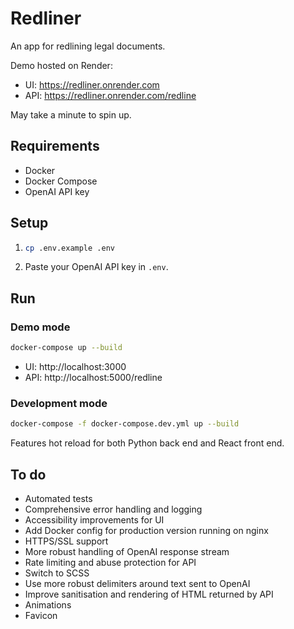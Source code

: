 # Redliner

An app for redlining legal documents.

Demo hosted on Render:

- UI: https://redliner.onrender.com
- API: https://redliner.onrender.com/redline

May take a minute to spin up.

## Requirements

- Docker
- Docker Compose
- OpenAI API key

## Setup

1. ```bash
   cp .env.example .env
   ```
2. Paste your OpenAI API key in `.env`.

## Run

### Demo mode

```bash
docker-compose up --build
```

- UI: http://localhost:3000
- API: http://localhost:5000/redline

### Development mode

```bash
docker-compose -f docker-compose.dev.yml up --build
```

Features hot reload for both Python back end and React front end.

## To do

- Automated tests
- Comprehensive error handling and logging
- Accessibility improvements for UI
- Add Docker config for production version running on nginx
- HTTPS/SSL support
- More robust handling of OpenAI response stream
- Rate limiting and abuse protection for API
- Switch to SCSS
- Use more robust delimiters around text sent to OpenAI
- Improve sanitisation and rendering of HTML returned by API
- Animations
- Favicon
